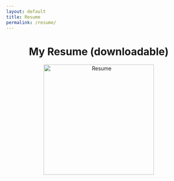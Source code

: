 ```yaml
---
layout: default
title: Resume
permalink: /resume/
---
```


<h1 style="text-align: center;">My Resume (downloadable)</h1>

<div style="text-align: center;">
    <a href="{{ site.baseurl }}/assets/Resume Nov 2024.pdf">
        <img src="{{ site.baseurl }}/assets/Resume Nov 2024.jpg" alt="Resume" style="width: 300px;">
    </a>
</div>

<br>
